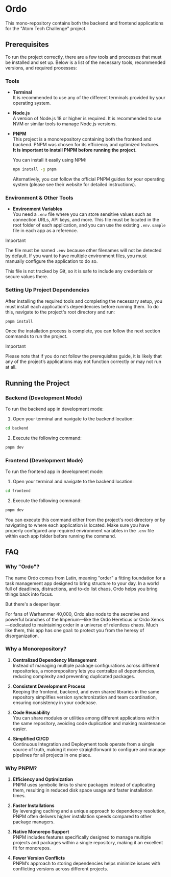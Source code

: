# Ordo

This mono-repository contains both the backend and frontend applications for the "Atom Tech Challenge" project.

## Prerequisites

To run the project correctly, there are a few tools and processes that must be installed and set up. Below is a list of the necessary tools, recommended versions, and required processes:

### Tools

- **Terminal**  
  It is recommended to use any of the different terminals provided by your operating system.

- **Node.js**  
  A version of Node.js 18 or higher is required. It is recommended to use NVM or similar tools to manage Node.js versions.

- **PNPM**  
  This project is a monorepository containing both the frontend and backend. PNPM was chosen for its efficiency and optimized features.  
  **It is important to install PNPM before running the project.**

  You can install it easily using NPM:

  ```bash
  npm install -g pnpm
  ```

  Alternatively, you can follow the official PNPM guides for your operating system (please see their website for detailed instructions).

### Environment & Other Tools

- **Environment Variables**  
  You need a `.env` file where you can store sensitive values such as connection URLs, API keys, and more. This file must be located in the root folder of each application, and you can use the existing `.env.sample` file in each app as a reference.

> [!IMPORTANT]
> The file must be named `.env` because other filenames will not be detected by default. If you want to have multiple environment files, you must manually configure the application to do so.

This file is not tracked by Git, so it is safe to include any credentials or secure values there.

### Setting Up Project Dependencies

After installing the required tools and completing the necessary setup, you must install each application's dependencies before running them. To do this, navigate to the project's root directory and run:

```bash
pnpm install
```

Once the installation process is complete, you can follow the next section commands to run the project.

> [!IMPORTANT]  
> Please note that if you do not follow the prerequisites guide, it is likely that any of the project’s applications may not function correctly or may not run at all.

## Running the Project

### Backend (Development Mode)

To run the backend app in development mode:

1. Open your terminal and navigate to the backend location:

```bash
cd backend
```

2. Execute the following command:

```bash
pnpm dev
```

### Frontend (Development Mode)

To run the frontend app in development mode:

1. Open your terminal and navigate to the backend location:

```bash
cd frontend
```

2. Execute the following command:

```bash
pnpm dev
```

You can execute this command either from the project's root directory or by navigating to where each application is located. Make sure you have properly configured any required environment variables in the `.env` file within each app folder before running the command.

## FAQ

### Why "Ordo"?

The name Ordo comes from Latin, meaning "order" a fitting foundation for a task management app designed to bring structure to your day. In a world full of deadlines, distractions, and to-do list chaos, Ordo helps you bring things back into focus.

But there's a deeper layer.

For fans of Warhammer 40,000, Ordo also nods to the secretive and powerful branches of the Imperium—like the Ordo Hereticus or Ordo Xenos—dedicated to maintaining order in a universe of relentless chaos. Much like them, this app has one goal: to protect you from the heresy of disorganization.

### Why a Monorepository?

1. **Centralized Dependency Management**  
   Instead of managing multiple package configurations across different repositories, a monorepository lets you centralize all dependencies, reducing complexity and preventing duplicated packages.

2. **Consistent Development Process**  
   Keeping the frontend, backend, and even shared libraries in the same repository simplifies version synchronization and team coordination, ensuring consistency in your codebase.

3. **Code Reusability**  
   You can share modules or utilities among different applications within the same repository, avoiding code duplication and making maintenance easier.

4. **Simplified CI/CD**  
   Continuous Integration and Deployment tools operate from a single source of truth, making it more straightforward to configure and manage pipelines for all projects in one place.

### Why PNPM?

1. **Efficiency and Optimization**  
   PNPM uses symbolic links to share packages instead of duplicating them, resulting in reduced disk space usage and faster installation times.

2. **Faster Installations**  
   By leveraging caching and a unique approach to dependency resolution, PNPM often delivers higher installation speeds compared to other package managers.

3. **Native Monorepo Support**  
   PNPM includes features specifically designed to manage multiple projects and packages within a single repository, making it an excellent fit for monorepos.

4. **Fewer Version Conflicts**  
   PNPM’s approach to storing dependencies helps minimize issues with conflicting versions across different projects.

